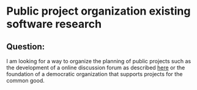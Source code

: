 # Public project organization existing software research

## Question:

I am looking for a way to organize the planning of public projects such as the development of a online discussion forum as described [here](https://debablo.de/planung/forum_konzeptentwurf.pdf) or the foundation of a democratic organization that supports projects for the common good.

